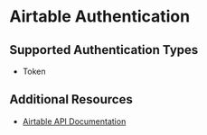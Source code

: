 # Airtable Authentication

## Supported Authentication Types
- Token

## Additional Resources

- [Airtable API Documentation](https://airtable.com/api) 